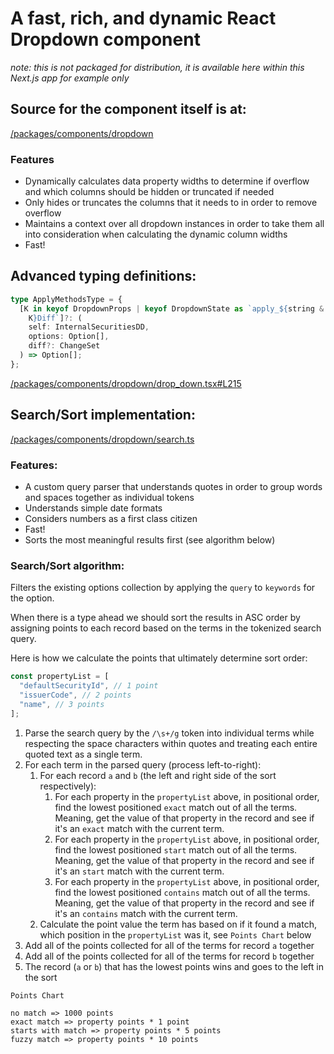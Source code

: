 # A fast, rich, and dynamic React Dropdown component

_note: this is not packaged for distribution, it is available here within this Next.js app for example only_

## Source for the component itself is at:

[/packages/components/dropdown](/packages/components/dropdown)

### Features

- Dynamically calculates data property widths to determine if overflow and which columns should be hidden or truncated if needed
- Only hides or truncates the columns that it needs to in order to remove overflow
- Maintains a context over all dropdown instances in order to take them all into consideration when calculating the dynamic column widths
- Fast!

## Advanced typing definitions:

```ts
type ApplyMethodsType = {
  [K in keyof DropdownProps | keyof DropdownState as `apply_${string &
    K}Diff`]?: (
    self: InternalSecuritiesDD,
    options: Option[],
    diff?: ChangeSet
  ) => Option[];
};
```

[/packages/components/dropdown/drop_down.tsx#L215](/packages/components/dropdown/drop_down.tsx#L215)

## Search/Sort implementation:

[/packages/components/dropdown/search.ts](/packages/components/dropdown/search.ts)

### Features:

- A custom query parser that understands quotes in order to group words and spaces together as individual tokens
- Understands simple date formats
- Considers numbers as a first class citizen
- Fast!
- Sorts the most meaningful results first (see algorithm below)

### Search/Sort algorithm:

Filters the existing options collection by applying the `query` to `keywords`
for the option.

When there is a type ahead we should sort the results in ASC order by assigning
points to each record based on the terms in the tokenized search query.

Here is how we calculate the points that ultimately determine sort order:

```ts
const propertyList = [
  "defaultSecurityId", // 1 point
  "issuerCode", // 2 points
  "name", // 3 points
];
```

1. Parse the search query by the `/\s+/g` token into individual terms while respecting the space characters within quotes and treating each entire quoted text as a single term.
2. For each term in the parsed query (process left-to-right):
   1. For each record `a` and `b` (the left and right side of the sort respectively):
      1. For each property in the `propertyList` above, in positional order, find the lowest positioned `exact` match out of all the terms.
         Meaning, get the value of that property in the record and see if it's an `exact` match with the current term.
      2. For each property in the `propertyList` above, in positional order, find the lowest positioned `start` match out of all the terms.
         Meaning, get the value of that property in the record and see if it's an `start` match with the current term.
      3. For each property in the `propertyList` above, in positional order, find the lowest positioned `contains` match out of all the terms.
         Meaning, get the value of that property in the record and see if it's an `contains` match with the current term.
   2. Calculate the point value the term has based on if it found a match, which position in the `propertyList` was it, see `Points Chart` below
3. Add all of the points collected for all of the terms for record `a` together
4. Add all of the points collected for all of the terms for record `b` together
5. The record (`a` or `b`) that has the lowest points wins and goes to the left in the sort

`Points Chart`

```
no match => 1000 points
exact match => property points * 1 point
starts with match => property points * 5 points
fuzzy match => property points * 10 points
```
